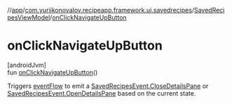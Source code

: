 //[app](../../../index.md)/[com.yuriikonovalov.recipeapp.framework.ui.savedrecipes](../index.md)/[SavedRecipesViewModel](index.md)/[onClickNavigateUpButton](on-click-navigate-up-button.md)

# onClickNavigateUpButton

[androidJvm]\
fun [onClickNavigateUpButton](on-click-navigate-up-button.md)()

Triggers [eventFlow](event-flow.md) to emit a [SavedRecipesEvent.CloseDetailsPane](../../com.yuriikonovalov.recipeapp.presentation.savedrecipes/-saved-recipes-event/-close-details-pane/index.md) or [SavedRecipesEvent.OpenDetailsPane](../../com.yuriikonovalov.recipeapp.presentation.savedrecipes/-saved-recipes-event/-open-details-pane/index.md) based on the current state.
